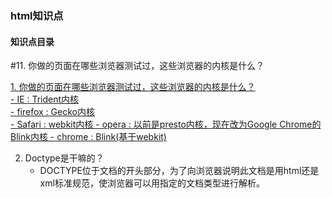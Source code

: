 ### html知识点    
#### 知识点目录
#11. 你做的页面在哪些浏览器测试过，这些浏览器的内核是什么？
    
<a href="#1">1. 你做的页面在哪些浏览器测试过，这些浏览器的内核是什么？    
    - IE : Trident内核   
    - firefox : Gecko内核   
    - Safari : webkit内核
    - opera : 以前是presto内核，现在改为Google Chrome的Blink内核
    - chrome : Blink(基于webkit)</a>

2. Doctype是干嘛的？
    - DOCTYPE位于文档的开头部分，为了向浏览器说明此文档是用html还是xml标准规范，使浏览器可以用指定的文档类型进行解析。
